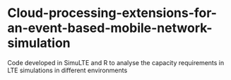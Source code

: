 # Cloud-processing-extensions-for-an-event-based-mobile-network-simulation
Code developed in SimuLTE and R to analyse the capacity requirements in LTE simulations in different environments
